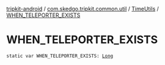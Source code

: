 [tripkit-android](../../index.md) / [com.skedgo.tripkit.common.util](../index.md) / [TimeUtils](index.md) / [WHEN_TELEPORTER_EXISTS](./-w-h-e-n_-t-e-l-e-p-o-r-t-e-r_-e-x-i-s-t-s.md)

# WHEN_TELEPORTER_EXISTS

`static var WHEN_TELEPORTER_EXISTS: `[`Long`](https://kotlinlang.org/api/latest/jvm/stdlib/kotlin/-long/index.html)